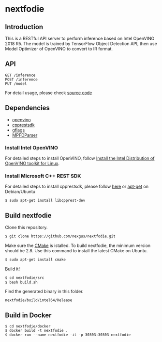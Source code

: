 # nextfodie

## Introduction
This is a RESTful API server to perform inference based on Intel OpenVINO 2018 R5. The model is trained by TensorFlow Object Detection API, then use Model Optimizer of OpenVINO to convert to IR format.

## API
```
GET /inference
POST /inference
PUT /model
```
For detail usage, please check [source code](https://github.com/nexgus/nextfodie/blob/master/src/nextfodie/nex_request_handler.cpp)

## Dependencies
* [openvino](https://software.intel.com/en-us/openvino-toolkit/choose-download/free-download-linux)
* [cpprestsdk](https://github.com/Microsoft/cpprestsdk)
* [gflags](https://github.com/gflags/gflags)
* [MPFDParser](http://grigory.info/MPFDParser.About.html)

### Install Intel OpenVINO
For detailed steps to install OpenVINO, follow [Install the Intel Distribution of OpenVINO toolkit for Linux](https://software.intel.com/en-us/articles/OpenVINO-Install-Linux).

### Install Microsoft C++ REST SDK
For detailed steps to install cpprestsdk, please follow [here](https://github.com/Microsoft/cpprestsdk) or [apt-get](https://launchpad.net/ubuntu/+source/casablanca/2.8.0-2build2) on Debian/Ubuntu

``` bash
$ sudo apt-get install libcpprest-dev
```

## Build nextfodie

Clone this repository.
``` bash
$ git clone https://github.com/nexgus/nextfodie.git
```

Make sure the [CMake](https://cmake.org/) is istalled. To build nextfodie, the minimum version should be 2.8. Use this command to install the latest CMake on Ubuntu.
``` bash
$ sudo apt-get install cmake
```

Build it!
``` bash
$ cd nextfodie/src
$ bash build.sh
```

Find the generated binary in this folder.
```
nextfodie/build/intel64/Release
```

## Build in Docker
```
$ cd nextfodie/docker
$ docker build -t nextfodie .
$ docker run --name nextfodie -it -p 30303:30303 nextfodie
```
